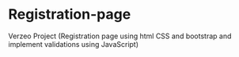 # Registration-page
 Verzeo Project (Registration page using html CSS and bootstrap and implement validations using JavaScript)
